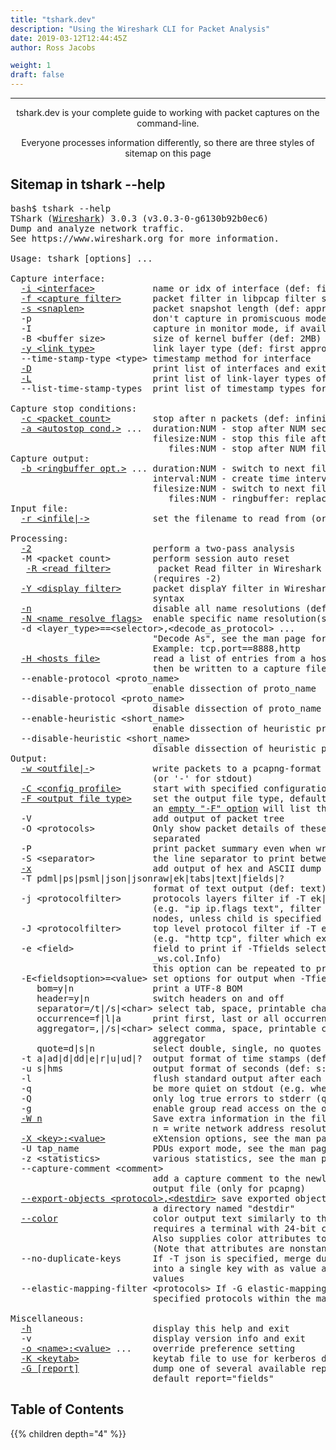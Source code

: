 ```yaml
---
title: "tshark.dev"
description: "Using the Wireshark CLI for Packet Analysis"
date: 2019-03-12T12:44:45Z
author: Ross Jacobs

weight: 1
draft: false
---
```


<hr>
<p style="text-align:center;">tshark.dev is your complete guide to working with packet captures on the command-line.</p>
<p style="text-align:center;">Everyone processes information differently, so there are three styles of sitemap on this page</p>

## Sitemap in tshark \-\-help

<pre class="language-text" data-lang="sh">bash$ tshark --help
TShark (<a href="https://www.wireshark.org">Wireshark</a>) 3.0.3 (v3.0.3-0-g6130b92b0ec6)
Dump and analyze network traffic.
See https://www.wireshark.org for more information.

Usage: tshark [options] ...

Capture interface:
  <a href="/capture/sources">-i &lt;interface&gt;</a>           name or idx of interface (def: first non-loopback)
  <a href="/capture/capture_filters">-f &lt;capture filter&gt;</a>      packet filter in libpcap filter syntax
  <a href="/capture/limit_size">-s &lt;snaplen&gt;</a>             packet snapshot length (def: appropriate maximum)
  -p                       don't capture in promiscuous mode
  -I                       capture in monitor mode, if available
  -B &lt;buffer size&gt;         size of kernel buffer (def: 2MB)
  <a href="/capture/sources/#advanced-choosing-link-layer-type">-y &lt;link type&gt;</a>           link layer type (def: first appropriate)
  --time-stamp-type &lt;type&gt; timestamp method for interface
  <a href="/capture/sources/sample_interfaces/#sample-interface-listings">-D</a>                       print list of interfaces and exit
  <a href="/capture/sources/sample_interfaces/#sample-link-layer-types">-L</a>                       print list of link-layer types of iface and exit
  --list-time-stamp-types  print list of timestamp types for iface and exit

Capture stop conditions:
  <a href="/capture/limit_size">-c &lt;packet count&gt;</a>        stop after n packets (def: infinite)
  <a href="/capture/limit_size">-a &lt;autostop cond.&gt;</a> ...  duration:NUM - stop after NUM seconds
                           filesize:NUM - stop this file after NUM KB
                              files:NUM - stop after NUM files
Capture output:
  <a href="/capture/limit_size">-b &lt;ringbuffer opt.&gt;</a> ... duration:NUM - switch to next file after NUM secs
                           interval:NUM - create time intervals of NUM secs
                           filesize:NUM - switch to next file after NUM KB
                              files:NUM - ringbuffer: replace after NUM files
Input file:
  <a href="/capture/sources">-r &lt;infile|-&gt;</a>            set the filename to read from (or '-' for stdin)

Processing:
  <a href="/analyze/packet_hunting/packet_hunting/#2-pass-analysis-with-r-y-and-2">-2</a>                       perform a two-pass analysis
  -M &lt;packet count&gt;        perform session auto reset
   <a href="/analyze/packet_hunting/packet_hunting/#2-pass-analysis-with-r-y-and-2">-R &lt;read filter&gt;</a>         packet Read filter in Wireshark display filter syntax
                           (requires -2)
  <a href="/analyze/packet_hunting/packet_hunting">-Y &lt;display filter&gt;</a>      packet displaY filter in Wireshark display filter
                           syntax
  <a href="/packetcraft/add_context/name_resolution">-n</a>                       disable all name resolutions (def: all enabled)
  <a href="/packetcraft/add_context/name_resolution">-N &lt;name resolve flags&gt;</a>  enable specific name resolution(s): "mnNtdv"
  -d &lt;layer_type&gt;==&lt;selector&gt;,&lt;decode_as_protocol&gt; ...
                           "Decode As", see the man page for details
                           Example: tcp.port==8888,http
  <a href="/packetcraft/add_context/name_resolution">-H &lt;hosts file&gt;</a>          read a list of entries from a hosts file, which will
                           then be written to a capture file. (Implies -W n)
  --enable-protocol &lt;proto_name&gt;
                           enable dissection of proto_name
  --disable-protocol &lt;proto_name&gt;
                           disable dissection of proto_name
  --enable-heuristic &lt;short_name&gt;
                           enable dissection of heuristic protocol
  --disable-heuristic &lt;short_name&gt;
                           disable dissection of heuristic protocol
Output:
  <a href="/formats">-w &lt;outfile|-</a>&gt;           write packets to a pcapng-format file named "outfile"
                           (or '-' for stdout)
  <a href="/packetcraft/arcana/profiles/#tshark-config-flags">-C &lt;config profile&gt;</a>      start with specified configuration profile
  <a href="/formats">-F &lt;output file type&gt;</a>    set the output file type, default is pcapng
                           an <a href="/capture/sources/sample_interfaces/#sample-capture-file-types">empty "-F" option</a> will list the file types
  -V                       add output of packet tree        (Packet Details)
  -O &lt;protocols&gt;           Only show packet details of these protocols, comma
                           separated
  -P                       print packet summary even when writing to a file
  -S &lt;separator&gt;           the line separator to print between packets
  <a href="/edit/text2pcap">-x</a>                       add output of hex and ASCII dump (Packet Bytes)
  -T pdml|ps|psml|json|jsonraw|ek|tabs|text|fields|?
                           format of text output (def: text)
  -j &lt;protocolfilter&gt;      protocols layers filter if -T ek|pdml|json selected
                           (e.g. "ip ip.flags text", filter does not expand child
                           nodes, unless child is specified also in the filter)
  -J &lt;protocolfilter&gt;      top level protocol filter if -T ek|pdml|json selected
                           (e.g. "http tcp", filter which expands all child nodes)
  -e &lt;field&gt;               field to print if -Tfields selected (e.g. tcp.port,
                           _ws.col.Info)
                           this option can be repeated to print multiple fields
  -E&lt;fieldsoption&gt;=&lt;value&gt; set options for output when -Tfields selected:
     bom=y|n               print a UTF-8 BOM
     header=y|n            switch headers on and off
     separator=/t|/s|&lt;char&gt; select tab, space, printable character as separator
     occurrence=f|l|a      print first, last or all occurrences of each field
     aggregator=,|/s|&lt;char&gt; select comma, space, printable character as
                           aggregator
     quote=d|s|n           select double, single, no quotes for values
  -t a|ad|d|dd|e|r|u|ud|?  output format of time stamps (def: r: rel. to first)
  -u s|hms                 output format of seconds (def: s: seconds)
  -l                       flush standard output after each packet
  -q                       be more quiet on stdout (e.g. when using statistics)
  -Q                       only log true errors to stderr (quieter than -q)
  -g                       enable group read access on the output file(s)
  <a href="/packetcraft/add_context/name_resolution">-W n</a>                     Save extra information in the file, if supported.
                           n = write network address resolution information
  <a href="/packetcraft/scripting/lua_scripts">-X &lt;key&gt;:&lt;value&gt;</a>         eXtension options, see the man page for details
  -U tap_name              PDUs export mode, see the man page for details
  -z &lt;statistics&gt;          various statistics, see the man page for details
  --capture-comment &lt;comment&gt;
                           add a capture comment to the newly created
                           output file (only for pcapng)
  <a href="/export">--export-objects &lt;protocol&gt;,&lt;destdir&gt;</a> save exported objects for a protocol to
                           a directory named "destdir"
  <a href="/packetcraft/add_context/tshark_colorized">--color</a>                  color output text similarly to the Wireshark GUI,
                           requires a terminal with 24-bit color support
                           Also supplies color attributes to pdml and psml formats
                           (Note that attributes are nonstandard)
  --no-duplicate-keys      If -T json is specified, merge duplicate keys in an object
                           into a single key with as value a json array containing all
                           values
  --elastic-mapping-filter &lt;protocols&gt; If -G elastic-mapping is specified, put only the
                           specified protocols within the mapping file

Miscellaneous:
  <a href="/capture/tshark">-h</a>                       display this help and exit
  -v                       display version info and exit
  <a href="/packetcraft/arcana/profiles/#tshark-config-flags">-o &lt;name&gt;:&lt;value&gt;</a> ...    override preference setting
  <a href="/packetcraft/add_context/tshark_decryption/#kerberos">-K &lt;keytab&gt;</a>              keytab file to use for kerberos decryption
  <a href="/packetcraft/arcana/profiles">-G [report]</a>              dump one of several available reports and exit
                           default report="fields"</pre>

## Table of Contents

{{% children depth="4" %}}
